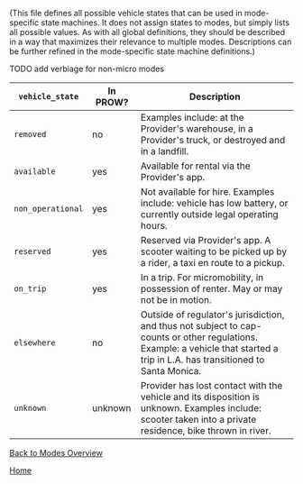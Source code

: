 (This file defines all possible vehicle states that can be used in mode-specific state machines. It does not assign states to modes, but simply lists all possible values. As with all global definitions, they should be described in a way that maximizes their relevance to multiple modes. Descriptions can be further refined in the mode-specific state machine definitions.)

TODO add verbiage for non-micro modes

| `vehicle_state`   | In PROW? | Description |
| ----------------- | -------- | ----------- |
| `removed`         | no       | Examples include: at the Provider's warehouse, in a Provider's truck, or destroyed and in a landfill. |
| `available`       | yes      | Available for rental via the Provider's app. |
| `non_operational` | yes      | Not available for hire.  Examples include: vehicle has low battery, or currently outside legal operating hours. |
| `reserved`        | yes      | Reserved via Provider's app.  A scooter waiting to be picked up by a rider, a taxi en route to a pickup. |
| `on_trip`         | yes      | In a trip.  For micromobility, in possession of renter.  May or may not be in motion. |
| `elsewhere`       | no       | Outside of regulator's jurisdiction, and thus not subject to cap-counts or other regulations. Example: a vehicle that started a trip in L.A. has transitioned to Santa Monica.  |
| `unknown`         | unknown  | Provider has lost contact with the vehicle and its disposition is unknown.  Examples include: scooter taken into a private residence, bike thrown in river. |

[Back to Modes Overview][modes]

[Home][home]

[home]: /README.md
[modes]: /modes/README.md